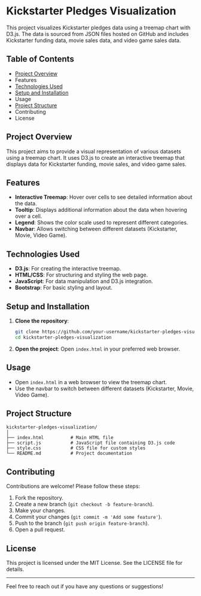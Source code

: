 # Kickstarter Pledges Visualization

This project visualizes Kickstarter pledges data using a treemap chart with D3.js. The data is sourced from JSON files hosted on GitHub and includes Kickstarter funding data, movie sales data, and video game sales data.

## Table of Contents

- [Project Overview](#project-overview)
- Features
- [Technologies Used](#technologies-used)
- [Setup and Installation](#setup-and-installation)
- Usage
- [Project Structure](#project-structure)
- Contributing
- License

## Project Overview

This project aims to provide a visual representation of various datasets using a treemap chart. It uses D3.js to create an interactive treemap that displays data for Kickstarter funding, movie sales, and video game sales.

## Features

- **Interactive Treemap**: Hover over cells to see detailed information about the data.
- **Tooltip**: Displays additional information about the data when hovering over a cell.
- **Legend**: Shows the color scale used to represent different categories.
- **Navbar**: Allows switching between different datasets (Kickstarter, Movie, Video Game).

## Technologies Used

- **D3.js**: For creating the interactive treemap.
- **HTML/CSS**: For structuring and styling the web page.
- **JavaScript**: For data manipulation and D3.js integration.
- **Bootstrap**: For basic styling and layout.

## Setup and Installation

1. **Clone the repository**:
    ```bash
    git clone https://github.com/your-username/kickstarter-pledges-visualization.git
    cd kickstarter-pledges-visualization
    ```

2. **Open the project**:
    Open `index.html` in your preferred web browser.

## Usage

- Open `index.html` in a web browser to view the treemap chart.
- Use the navbar to switch between different datasets (Kickstarter, Movie, Video Game).

## Project Structure

```
kickstarter-pledges-visualization/
│
├── index.html          # Main HTML file
├── script.js           # JavaScript file containing D3.js code
├── style.css           # CSS file for custom styles
└── README.md           # Project documentation
```

## Contributing

Contributions are welcome! Please follow these steps:

1. Fork the repository.
2. Create a new branch (`git checkout -b feature-branch`).
3. Make your changes.
4. Commit your changes (`git commit -m 'Add some feature'`).
5. Push to the branch (`git push origin feature-branch`).
6. Open a pull request.

## License

This project is licensed under the MIT License. See the LICENSE file for details.

---

Feel free to reach out if you have any questions or suggestions!